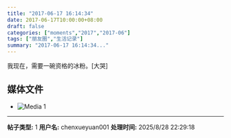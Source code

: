 ```yaml
---
title: "2017-06-17 16:14:34"
date: 2017-06-17T10:00:00+08:00
draft: false
categories: ["moments","2017","2017-06"]
tags: ["朋友圈","生活记录"]
summary: "2017-06-17 16:14:34..."
---
```


我现在，需要一碗资格的冰粉。[大哭]

## 媒体文件

- ![Media 1](/Moments/photos/2017-06-17/201706171614340.jpg)

---

**帖子类型:** 1
**用户名:** chenxueyuan001
**处理时间:** 2025/8/28 22:29:18